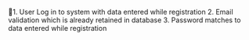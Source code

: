 1. User Log in to system with data entered while registration
2. Email validation which is already retained in database
3. Password matches to data entered while registration
